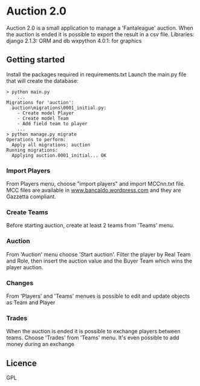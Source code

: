 # Auction 2.0

Auction 2.0 is a small application to manage a 'Fantaleague' auction.
When the auction is ended it is possible to export the result in a csv file.
Libraries:
django 2.1.3: ORM and db
wxpython 4.0.1: for graphics

## Getting started

Install the packages required in requirements.txt
Launch the main.py file that will create the database:

```
> python main.py
    ...
Migrations for 'auction':
  auction\migrations\0001_initial.py:
    - Create model Player
    - Create model Team
    - Add field team to player
	...
> python manage.py migrate
Operations to perform:
  Apply all migrations: auction
Running migrations:
  Applying auction.0001_initial... OK
```

### Import Players

From Players menu, choose "import players" and import MCCnn.txt file.
MCC files are available in www.bancaldo.wordpress.com and they are Gazzetta compliant.


### Create Teams

Before starting auction, create at least 2 teams from 'Teams' menu.


### Auction

From 'Auction' menu choose 'Start auction'.
Filter the player by Real Team  and Role, then insert the auction value
and the Buyer Team which wins the player auction.

### Changes

From 'Players' and 'Teams' menues is possible to edit and update objects as Team and Player


### Trades

When the auction is ended it is possible to exchange players between teams.
Choose 'Trades' from 'Teams' menu.
It's even possible to add money during an exchange

## Licence

GPL
